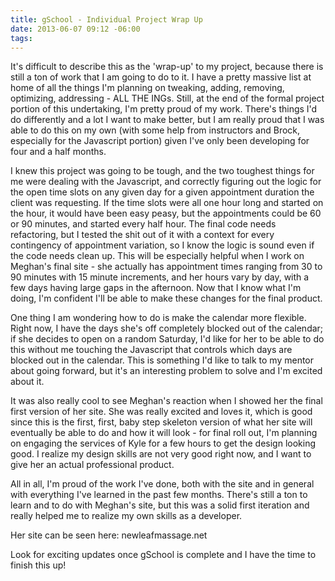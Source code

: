 ```yaml
---
title: gSchool - Individual Project Wrap Up
date: 2013-06-07 09:12 -06:00
tags:
---
```


It's difficult to describe this as the 'wrap-up' to my project, because there is still a ton of work that I am going to do to it.  I have a pretty massive list at home of all the things I'm planning on tweaking, adding, removing, optimizing, addressing - ALL THE INGs.  Still, at the end of the formal project portion of this undertaking, I'm pretty proud of my work.  There's things I'd do differently and a lot I want to make better, but I am really proud that I was able to do this on my own (with some help from instructors and Brock, especially for the Javascript portion) given I've only been developing for four and a half months.

I knew this project was going to be tough, and the two toughest things for me were dealing with the Javascript, and correctly figuring out the logic for the open time slots on any given day for a given appointment duration the client was requesting.  If the time slots were all one hour long and started on the hour, it would have been easy peasy, but the appointments could be 60 or 90 minutes, and started every half hour.  The final code needs refactoring, but I tested the shit out of it with a context for every contingency of appointment variation, so I know the logic is sound even if the code needs clean up.  This will be especially helpful when I work on Meghan's final site - she actually has appointment times ranging from 30 to 90 minutes with 15 minute increments, and her hours vary by day, with a few days having large gaps in the afternoon.  Now that I know what I'm doing, I'm confident I'll be able to make these changes for the final product.

One thing I am wondering how to do is make the calendar more flexible.  Right now, I have the days she's off completely blocked out of the calendar; if she decides to open on a random Saturday, I'd like for her to be able to do this without me touching the Javascript that controls which days are blocked out in the calendar.  This is something I'd like to talk to my mentor about going forward, but it's an interesting problem to solve and I'm excited about it.

It was also really cool to see Meghan's reaction when I showed her the final first version of her site.  She was really excited and loves it, which is good since this is the first, first, baby step skeleton version of what her site will eventually be able to do and how it will look - for final roll out, I'm planning on engaging the services of Kyle for a few hours to get the design looking good.  I realize my design skills are not very good right now, and I want to give her an actual professional product.

All in all, I'm proud of the work I've done, both with the site and in general with everything I've learned in the past few months.  There's still a ton to learn and to do with Meghan's site, but this was a solid first iteration and really helped me to realize my own skills as a developer.



Her site can be seen here: newleafmassage.net

Look for exciting updates once gSchool is complete and I have the time to finish this up!